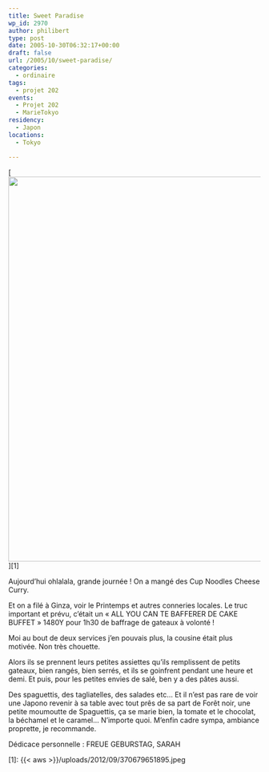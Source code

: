 ```yaml
---
title: Sweet Paradise
wp_id: 2970
author: philibert
type: post
date: 2005-10-30T06:32:17+00:00
draft: false
url: /2005/10/sweet-paradise/
categories:
  - ordinaire
tags:
  - projet 202
events:
  - Projet 202
  - MarieTokyo
residency:
  - Japon
locations:
  - Tokyo

---
```

[<img src="{{< aws >}}/uploads/2012/09/370679651895.jpeg" alt="" title="370679651895" width="1024" height="768" class="alignnone size-full wp-image-2971" srcset="{{< aws >}}/uploads/2012/09/370679651895.jpeg 1024w, {{< aws >}}/uploads/2012/09/370679651895-300x225.jpeg 300w, {{< aws >}}/uploads/2012/09/370679651895-263x197.jpeg 263w, {{< aws >}}/uploads/2012/09/370679651895-650x487.jpeg 650w" sizes="(max-width: 1024px) 100vw, 1024px" />][1]

Aujourd&rsquo;hui ohlalala, grande journée ! On a mangé des Cup Noodles Cheese Curry. 

Et on a filé à Ginza, voir le Printemps et autres conneries locales. Le truc important et prévu, c&rsquo;était un « ALL YOU CAN TE BAFFERER DE CAKE BUFFET » 1480Y pour 1h30 de baffrage de gateaux à volonté ! 

Moi au bout de deux services j&rsquo;en pouvais plus, la cousine était plus motivée. Non très chouette.

Alors ils se prennent leurs petites assiettes qu&rsquo;ils remplissent de petits gateaux, bien rangés, bien serrés, et ils se goinfrent pendant une heure et demi. Et puis, pour les petites envies de salé, ben y a des pâtes aussi.
  
Des spaguettis, des tagliatelles, des salades etc&#8230; Et il n&rsquo;est pas rare de voir une Japono revenir à sa table avec tout prês de sa part de Forêt noir, une petite moumoutte de Spaguettis, ça se marie bien, la tomate et le chocolat, la béchamel et le caramel&#8230; N&rsquo;importe quoi. M&rsquo;enfin cadre sympa, ambiance proprette, je recommande.

Dédicace personnelle : FREUE GEBURSTAG, SARAH

 [1]: {{< aws >}}/uploads/2012/09/370679651895.jpeg